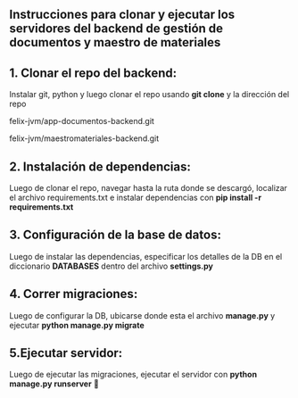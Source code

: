 ## Instrucciones para clonar y ejecutar los servidores del backend de gestión de documentos y maestro de materiales

## 1. Clonar el repo del backend:

Instalar git, python y luego clonar el repo usando **git clone** y la dirección del repo

felix-jvm/app-documentos-backend.git

felix-jvm/maestromateriales-backend.git

## 2. Instalación de dependencias:

Luego de clonar el repo, navegar hasta la ruta donde se descargó, localizar el archivo requirements.txt e instalar dependencias con **pip install -r requirements.txt**

## 3. Configuración de la base de datos:

Luego de instalar las dependencias, especificar los detalles de la DB en el diccionario **DATABASES** dentro del archivo **settings.py**

## 4. Correr migraciones:

Luego de configurar la DB, ubicarse donde esta el archivo **manage.py** y ejecutar **python manage.py migrate**

## 5.Ejecutar servidor:

Luego de ejecutar las migraciones, ejecutar el servidor con **python manage.py runserver** 🚀